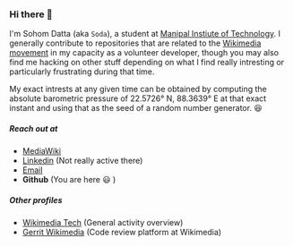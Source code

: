 ### Hi there 👋

I'm Sohom Datta (aka `Soda`), a student at [Manipal Instiute of Technology](https://en.wikipedia.org/wiki/Manipal_Institute_of_Technology). I generally contribute to repositories that are related to the [Wikimedia movement](https://en.wikipedia.org/wiki/Wikimedia) in my capacity as a volunteer developer, though you may also find me hacking on other stuff depending on what I find really intresting or particularly frustrating during that time.

My exact intrests at any given time can be obtained by computing the absolute barometric pressure of 22.5726° N, 88.3639° E at that exact instant and using that as the seed of a random number generator. :laughing:

##### Reach out at
- [MediaWiki](https://mediawiki.org/wiki/User:Sohom_data)
- [Linkedin](https://www.linkedin.com/in/sohom-datta-b41b01193/) (Not really active there)
- [Email](mailto:sohom.datta@learner.manpal.edu)
- **Github** (You are here :smiley: ) 

##### Other profiles
- [Wikimedia Tech](https://wikicontrib.toolforge.org/sohom-datta-d74ab148e/) (General activity overview)
- [Gerrit Wikimedia](https://gerrit.wikimedia.org/r/q/owner:sohom.datta%2540learner.manipal.edu) (Code review platform at Wikimedia)
